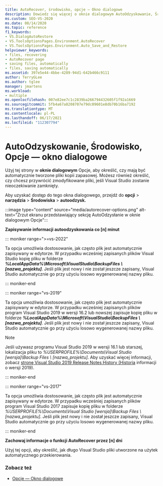 ```yaml
---
title: AutoRecover, środowisko, opcje — Okno dialogowe
description: Dowiedz się więcej o oknie dialogowym AutoOdzyskowanie, Środowisko, Opcje i o tym, jak jest ono używane do określania, czy mają być automatycznie tworzone pliki kopii zapasowej.
ms.custom: SEO-VS-2020
ms.date: 08/14/2020
ms.topic: reference
f1_keywords:
- VS.DialogAutoRestore
- VS.ToolsOptionsPages.Environment.AutoRecover
- VS.ToolsOptionsPages.Environment.Auto_Save_and_Restore
helpviewer_keywords:
- files, recovering
- AutoRecover page
- saving files, automatically
- files, saving automatically
ms.assetid: 397e5e44-4bbe-4289-94d1-642b466c9111
author: TerryGLee
ms.author: tglee
manager: jmartens
ms.workload:
- multiple
ms.openlocfilehash: 007e82ee7c1c2839ba266794432605f1f92a1669
ms.sourcegitcommit: 5fb4a67a8208707e79dc09601e8db70b16ba7192
ms.translationtype: MT
ms.contentlocale: pl-PL
ms.lasthandoff: 06/17/2021
ms.locfileid: "112307794"
---
```

# <a name="autorecover-environment-options-dialog-box"></a>AutoOdzyskowanie, Środowisko, Opcje — okno dialogowe

Użyj tej strony w **oknie dialogowym** Opcje, aby określić, czy mają być automatycznie tworzone pliki kopii zapasowej. Możesz również określić, czy chcesz przywrócić zmodyfikowane pliki, jeśli Visual Studio zostanie nieoczekiwanie zamknięty.

Aby uzyskać dostęp do tego okna dialogowego, przejdź do **opcji**  >  **narzędzia**  >  **Środowiska**  >  **autoodzysk.**

:::image type="content" source="media/autorecover-options.png" alt-text="Zrzut ekranu przedstawiający sekcję AutoOdzysłanie w oknie dialogowym Opcje":::

**Zapisywanie informacji autoodzyskowania co [n] minut**

::: moniker range=">=vs-2022"

Ta opcja umożliwia dostosowanie, jak często plik jest automatycznie zapisywany w edytorze. W przypadku wcześniej zapisanych plików Visual Studio kopię pliku w folderze ***%LocalAppData%\Microsoft\VisualStudio\BackupFiles \\ [nazwa_projektu]***. Jeśli plik jest nowy i nie został jeszcze zapisany, Visual Studio automatycznie go przy użyciu losowo wygenerowanej nazwy pliku.

::: moniker-end

::: moniker range="vs-2019"

Ta opcja umożliwia dostosowanie, jak często plik jest automatycznie zapisywany w edytorze. W przypadku wcześniej zapisanych plików program Visual Studio 2019 w wersji 16.2 lub nowszej zapisuje kopię pliku w folderze ***%LocalAppData%\Microsoft\VisualStudio\BackupFiles \\ [nazwa_projektu]***. Jeśli plik jest nowy i nie został jeszcze zapisany, Visual Studio automatycznie go przy użyciu losowo wygenerowanej nazwy pliku.

> [!NOTE]
> Jeśli używasz programu Visual Studio 2019 w wersji 16.1 lub starszej, lokalizacja pliku to *%USERPROFILE%\Documents\Visual Studio [wersja]\Backup Files \\ [nazwa_projektu]*. Aby uzyskać więcej informacji, zobacz [stronę Visual Studio 2019 Release Notes History (Historia](/visualstudio/releases/2019/release-notes-history/) informacji o wersji 2019).

::: moniker-end

::: moniker range="vs-2017"

Ta opcja umożliwia dostosowanie, jak często plik jest automatycznie zapisywany w edytorze. W przypadku wcześniej zapisanych plików program Visual Studio 2017 zapisuje kopię pliku w folderze *%USERPROFILE%\Documents\Visual Studio [wersja]\Backup Files \\ [nazwa_projektu]*. Jeśli plik jest nowy i nie został jeszcze zapisany, Visual Studio automatycznie go przy użyciu losowo wygenerowanej nazwy pliku.

::: moniker-end

**Zachowaj informacje o funkcji AutoRecover przez [n] dni**

Użyj tej opcji, aby określić, jak długo Visual Studio pliki utworzone na użytek automatycznego przekierowania.

### <a name="see-also"></a>Zobacz też

- [Opcje — Okno dialogowe](../../ide/reference/options-dialog-box-visual-studio.md)
